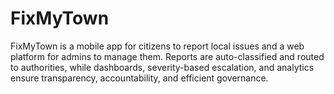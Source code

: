 # FixMyTown
FixMyTown is a mobile app for citizens to report local issues and a web platform for admins to manage them. Reports are auto-classified and routed to authorities, while dashboards, severity-based escalation, and analytics ensure transparency, accountability, and efficient governance.

